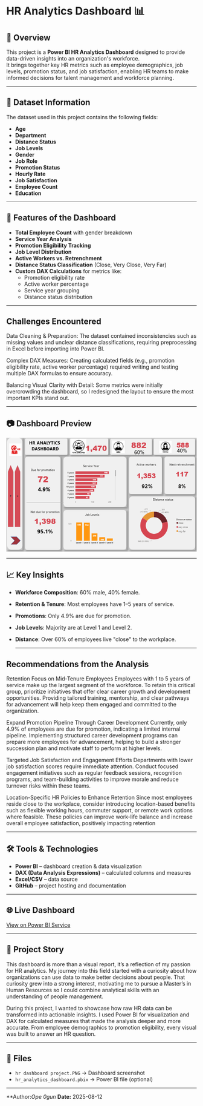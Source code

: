 
# HR Analytics Dashboard 📊

## 📌 Overview
This project is a **Power BI HR Analytics Dashboard** designed to provide data-driven insights into an organization's workforce.  
It brings together key HR metrics such as employee demographics, job levels, promotion status, and job satisfaction, enabling HR teams to make informed decisions for talent management and workforce planning.


---

## 📂 Dataset Information
The dataset used in this project contains the following fields:

- **Age**
- **Department**
- **Distance Status**
- **Job Levels**
- **Gender**
- **Job Role**
- **Promotion Status**
- **Hourly Rate**
- **Job Satisfaction**
- **Employee Count**
- **Education**

---

## 🚀 Features of the Dashboard
- **Total Employee Count** with gender breakdown
- **Service Year Analysis**
- **Promotion Eligibility Tracking**
- **Job Level Distribution**
- **Active Workers vs. Retrenchment**
- **Distance Status Classification** (Close, Very Close, Very Far)
- **Custom DAX Calculations** for metrics like:
  - Promotion eligibility rate
  - Active worker percentage
  - Service year grouping
  - Distance status distribution

---

## Challenges Encountered

Data Cleaning & Preparation:
The dataset contained inconsistencies such as missing values and unclear distance classifications, requiring preprocessing in Excel before importing into Power BI.

Complex DAX Measures:
Creating calculated fields (e.g., promotion eligibility rate, active worker percentage) required writing and testing multiple DAX formulas to ensure accuracy.

Balancing Visual Clarity with Detail:
Some metrics were initially overcrowding the dashboard, so I redesigned the layout to ensure the most important KPIs stand out.



---

## 📷 Dashboard Preview
![HR Dashboard](https://github.com/Moradeun/hr-analytics-dashboard/blob/main/hr%20dashboard%20project.PNG)

---

## 📈 Key Insights
- **Workforce Composition**: 60% male, 40% female.
- **Retention & Tenure**: Most employees have 1–5 years of service.
- **Promotions**: Only 4.9% are due for promotion.
- **Job Levels**: Majority are at Level 1 and Level 2.
- **Distance**: Over 60% of employees live "close" to the workplace.

  ---


## Recommendations from the Analysis

Retention Focus on Mid-Tenure Employees
Employees with 1 to 5 years of service make up the largest segment of the workforce. To retain this critical group, prioritize initiatives that offer clear career growth and development opportunities. Providing tailored training, mentorship, and clear pathways for advancement will help keep them engaged and committed to the organization.

Expand Promotion Pipeline Through Career Development
Currently, only 4.9% of employees are due for promotion, indicating a limited internal pipeline. Implementing structured career development programs can prepare more employees for advancement, helping to build a stronger succession plan and motivate staff to perform at higher levels.

Targeted Job Satisfaction and Engagement Efforts
Departments with lower job satisfaction scores require immediate attention. Conduct focused engagement initiatives such as regular feedback sessions, recognition programs, and team-building activities to improve morale and reduce turnover risks within these teams.

Location-Specific HR Policies to Enhance Retention
Since most employees reside close to the workplace, consider introducing location-based benefits such as flexible working hours, commuter support, or remote work options where feasible. These policies can improve work-life balance and increase overall employee satisfaction, positively impacting retention


---

## 🛠 Tools & Technologies
- **Power BI** – dashboard creation & data visualization
- **DAX (Data Analysis Expressions)** – calculated columns and measures
- **Excel/CSV** – data source
- **GitHub** – project hosting and documentation

---

## 🌐 Live Dashboard
[View on Power BI Service](<https://app.powerbi.com/links/YqREWEjcwR?ctid=495e7232-ce07-44f8-9117-c4625c022ca7&pbi_source=linkShare>)

---

## 📜 Project Story
This dashboard is more than a visual report, it’s a reflection of my passion for HR analytics.
My journey into this field started with a curiosity about how organizations can use data to make better decisions about people.
That curiosity grew into a strong interest, motivating me to pursue a Master’s in Human Resources so I could combine analytical skills with an understanding of people management.

During this project, I wanted to showcase how raw HR data can be transformed into actionable insights.
I used Power BI for visualization and DAX for calculated measures that made the analysis deeper and more accurate.
From employee demographics to promotion eligibility, every visual was built to answer an HR question.

---

## 📁 Files
- `hr dashboard project.PNG` → Dashboard screenshot
- `hr_analytics_dashboard.pbix` → Power BI file (optional)

---

**Author:*Ope 0gun* 
**Date:** 2025-08-12  
